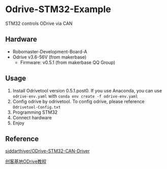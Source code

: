 # Odrive-STM32-Example

STM32 controls ODrive via CAN

## Hardware
- Robomaster-Development-Board-A
- Odrive v3.6-56V (from makerbase)
  - Firmware: v0.5.1 (from makerbase QQ Group)

## Usage
1. Install Odrivetool version 0.5.1.post0. If you use Anaconda, you can use `odrive-env.yaml` with `conda env create -f odrive-env.yaml`
2. Config odrive by odrivetool. To config odrive, please reference `Odrivetool-Config.txt`
3. Programming STM32
4. Connect hardware
5. Enjoy

## Reference
[siddarthiyer/ODrive-STM32-CAN-Driver](https://github.com/siddarthiyer/ODrive-STM32-CAN-Driver)

[创客基地ODrive教程](https://blog.csdn.net/gjy_skyblue/category_10813011.html)
